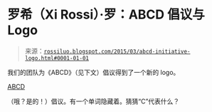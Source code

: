 <!--yml

类别：未分类

日期：2024 年 05 月 18 日 14 时 05 分 51 秒

-->

# 罗希（Xi Rossi）·罗：ABCD 倡议与 Logo

> 来源：[`rossiluo.blogspot.com/2015/03/abcd-initiative-logo.html#0001-01-01`](http://rossiluo.blogspot.com/2015/03/abcd-initiative-logo.html#0001-01-01)

我们的团队为《ABCD》（见下文）倡议得到了一个新的 logo。

[ABCD](https://sites.google.com/site/xirossiluo/abcd)

（哦？是的！）倡议。有一个单词隐藏着。猜猜“C”代表什么？
